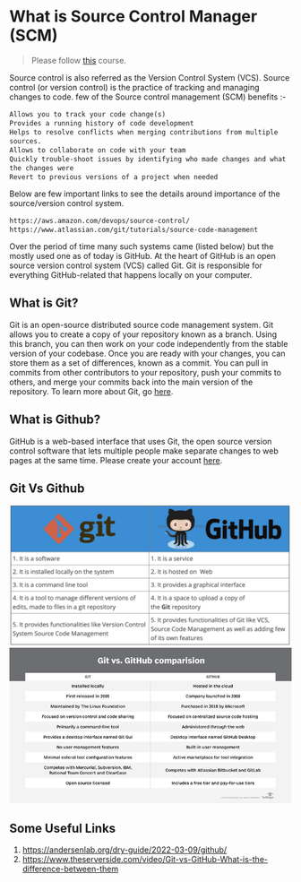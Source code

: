 # What is Source Control Manager (SCM)

>Please follow [this](https://www.coursera.org/learn/introduction-to-version-control?specialization=meta-front-end-developer) course.

Source control is also referred as the Version Control System (VCS). Source control (or version control) is the practice of tracking and managing changes to code. few of the Source control management (SCM) benefits :-

    Allows you to track your code change(s)
    Provides a running history of code development
    Helps to resolve conflicts when merging contributions from multiple sources.
    Allows to collaborate on code with your team
    Quickly trouble-shoot issues by identifying who made changes and what the changes were
    Revert to previous versions of a project when needed

Below are few important links to see the details around importance of the source/version control system.

    https://aws.amazon.com/devops/source-control/
    https://www.atlassian.com/git/tutorials/source-code-management

Over the period of time many such systems came (listed below) but the mostly used one as of today is GitHub.
At the heart of GitHub is an open source version control system (VCS) called Git. Git is responsible for everything GitHub-related that happens locally on your computer.

## What is Git?

Git is an open-source distributed source code management system. Git allows you to create a copy of your repository known as a branch. Using this branch, you can then work on your code independently from the stable version of your codebase. Once you are ready with your changes, you can store them as a set of differences, known as a commit. You can pull in commits from other contributors to your repository, push your commits to others, and merge your commits back into the main version of the repository.  To learn more about Git, go [here](https://git-scm.com
).

## What is Github?
GitHub is a web-based interface that uses Git, the open source version control software that lets multiple people make separate changes to web pages at the same time.
Please create your account [here](https://github.com/).

## Git Vs Github
![](../images/git_v_github-1.png)![](../images/git_v_github-2.png)

## Some Useful Links
1. https://andersenlab.org/dry-guide/2022-03-09/github/
2. https://www.theserverside.com/video/Git-vs-GitHub-What-is-the-difference-between-them
